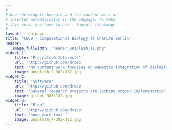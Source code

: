 ```yaml
---
#
# Use the widgets beneath and the content will be
# inserted automagically in the webpage. To make
# this work, you have to use › layout: frontpage
#
layout: frontpage
title: "CBCB - Computational Biology at Charité Berlin"
header:
   image_fullwidth: "header_unsplash_11.png"
widget-1:
    title: "Projects & Interests"
    url: 'http://github.com/drseb'
    text: 'My current work focusses on semantic integration of biological data, with a special focus on...'
    image: unsplash_9-302x182.jpg
widget-2:
    title: "Software"
    url: 'http://github.com/drseb'
    text: 'Several research projects are lacking proper implementation...'
    image: github-303x182.jpg
widget-3:
    title: "Blog"
    url: 'http://github.com/drseb'
    text: 'some more text '
    image: unsplash_4-303x182.jpg
---
```


